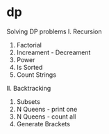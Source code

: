 # dp

Solving DP problems
I. Recursion
1. Factorial
2. Increament - Decreament
3. Power
4. Is Sorted
5. Count Strings

II. Backtracking
1. Subsets
2. N Queens - print one
3. N Queens - count all
4. Generate Brackets